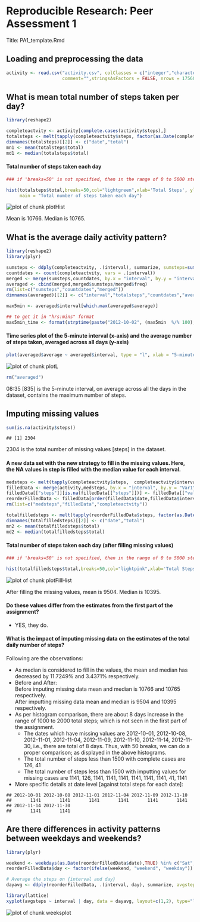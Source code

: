 # Reproducible Research: Peer Assessment 1
Title:  PA1_template.Rmd                         

## Loading and preprocessing the data



```r
activity <- read.csv("activity.csv", colClasses = c("integer","character","integer"),
                     comment="",stringsAsFactors = FALSE, nrows = 17568)
```

## What is mean total number of steps taken per day?

```r
library(reshape2)

completeactvity <- activity[complete.cases(activity$steps),]
totalsteps <- melt(tapply(completeactvity$steps, factor(as.Date(completeactvity$date)), sum))
dimnames(totalsteps)[[2]] <- c("date","total")
mn1 <- mean(totalsteps$total)
md1 <- median(totalsteps$total)
```

#### Total number of steps taken each day

```r
### if 'breaks=50' is not specified, then in the range of 0 to 5000 steps, there is an increase from 10 to 13 after imputting values for missing data. But, with "breaks=50", we can clearly see that there are 8 days in the range 0 to 5000 steps, which is not present befor imputting values. Thus, adding breaks=50 brings in more clarity. Tried with different breaks values [100, 25, etc.], but 50 would help us to compare without NAs and with imputting missing values better.

hist(totalsteps$total,breaks=50,col="lightgreen",xlab='Total Steps', ylab = "Days", 
     main = "Total number of steps taken each day")
```

![plot of chunk plotHist](figure/plotHist.png) 

Mean is 10766. Median is 10765.

## What is the average daily activity pattern?

```r
library(reshape2)
library(plyr)

sumsteps <- ddply(completeactvity, .(interval), summarize, sumsteps=sum(steps))
countdates <- count(completeactvity, vars = .(interval))
merged <- merge(sumsteps,countdates, by.x = "interval", by.y = "interval")
averaged <- cbind(merged,merged$sumsteps/merged$freq)
rm(list=c("sumsteps","countdates","merged"))
dimnames(averaged)[[2]] <- c("interval","totalsteps","countdates","average")

max5min <- averaged$interval[which.max(averaged$average)]

## to get it in "hrs:mins" format
max5min_time <- format(strptime(paste("2012-10-02", (max5min  %/% 100), (max5min %% 100)),"%F%H%M"), "%H:%M")
```

#### Time series plot of the 5-minute interval (x-axis) and the average number of steps taken, averaged across all days (y-axis)

```r
plot(averaged$average ~ averaged$interval, type = "l", xlab = "5-minute interval", ylab = "average steps",col="blue")
```

![plot of chunk plotL](figure/plotL.png) 

```r
rm("averaged")
```

08:35 [835] is the 5-minute interval, on average across all the days in the dataset, contains the maximum number of steps.

## Imputing missing values

```r
sum(is.na(activity$steps))
```

```
## [1] 2304
```
2304 is the total number of missing values [steps] in the dataset. 
  
#### A new data set with the new strategy to fill in the missing values. Here, the NA values in step is filled with the median value for each interval.

```r
medsteps <- melt(tapply(completeactvity$steps,  completeactvity$interval, median))
filledData <- merge(activity,medsteps, by.x = "interval", by.y = "Var1",all = TRUE)
filledData[["steps"]][is.na(filledData[["steps"]])] <- filledData[["value"]][is.na(filledData[["steps"]])]
reorderFilledData <- filledData[order(filledData$date,filledData$interval),c(2,3,1)]
rm(list=c("medsteps","filledData","completeactvity"))

totalfilledsteps <- melt(tapply(reorderFilledData$steps, factor(as.Date(reorderFilledData$date)), sum))
dimnames(totalfilledsteps)[[2]] <- c("date","total")
mn2 <- mean(totalfilledsteps$total)
md2 <- median(totalfilledsteps$total)
```

#### Total number of steps taken each day (after filling missing values)

```r
### if 'breaks=50' is not specified, then in the range of 0 to 5000 steps, there is an increase from 10 to 13 after imputting values for missing data. But, with "breaks=50", we can clearly see that there are 8 days in the range 0 to 5000 steps, which is not present befor imputting values. Thus, adding breaks=50 brings in more clarity. Tried with different breaks values [100, 25, etc.], but 50 would help us to compare without NAs and with imputting missing values better.

hist(totalfilledsteps$total,breaks=50,col="lightpink",xlab='Total Steps', main = "Total number of steps taken each day (after filling missing values)")
```

![plot of chunk plotFillHist](figure/plotFillHist.png) 

After filling the missing values, mean is 9504. Median is 10395.

#### Do these values differ from the estimates from the first part of the assignment? 
* YES, they do.  

#### What is the impact of imputing missing data on the estimates of the total daily number of steps?  
Following are the observations:   
  
* As median is considered to fill in the values, the mean and median has decreased by 11.7249% and 3.4371% respectively.  
* Before and After:  
Before imputing missing data mean and median is 10766 and 10765 respectively.  
After imputting missing  data mean and median is 9504 and 10395 respectively.  
* As per histogram comparison, there are about 8 days increase in the range of 1000 to 2000 total steps; which is not seen in the first part of the assignment.  
   * The dates which have missing values are 2012-10-01, 2012-10-08, 2012-11-01, 2012-11-04, 2012-11-09, 2012-11-10, 2012-11-14, 2012-11-30, i.e., there are total of 8 days. Thus, with 50 breaks, we can do a proper comparison; as displayed in the above histograms.  
   * The total number of steps less than 1500 with complete cases are 126, 41  
   * The total number of steps less than 1500 with imputting values for missing cases are 1141, 126, 1141, 1141, 1141, 1141, 1141, 1141, 41, 1141 
* More specific details at date level [against total steps for each date]:  

```
## 2012-10-01 2012-10-08 2012-11-01 2012-11-04 2012-11-09 2012-11-10 
##       1141       1141       1141       1141       1141       1141 
## 2012-11-14 2012-11-30 
##       1141       1141
```
 
## Are there differences in activity patterns between weekdays and weekends?

```r
library(plyr)

weekend <- weekdays(as.Date(reorderFilledData$date),TRUE) %in% c("Sat", "Sun")
reorderFilledData$day <- factor(ifelse(weekend, "weekend", "weekday"))

# Average the steps on {interval and day}
dayavg <- ddply(reorderFilledData, .(interval, day), summarize, avgsteps=mean(steps))
```

```r
library(lattice)
xyplot(avgsteps ~ interval | day, data = dayavg, layout=c(1,2), type="l", xlab="Interval", ylab="Steps")
```

![plot of chunk weeksplot](figure/weeksplot.png) 


